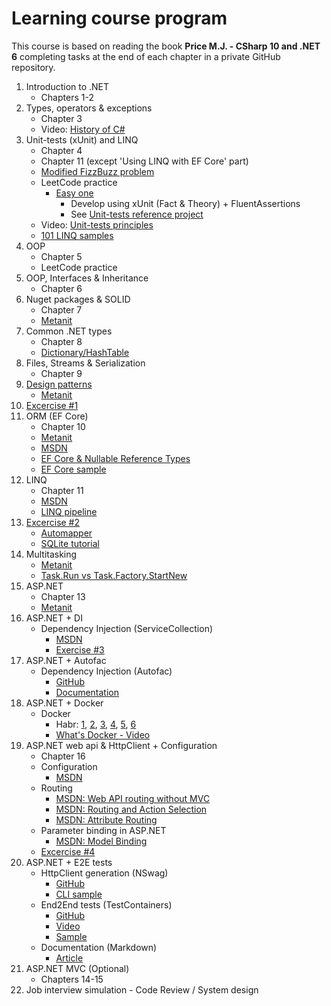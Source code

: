 # Learning course program
This course is based on reading the book **Price M.J. - CSharp 10 and .NET 6** completing tasks at the end of each chapter in a private GitHub repository.
1. Introduction to .NET
    - Chapters 1-2
2. Types, operators & exceptions
    - Chapter 3
    - Video: [History of C#](https://www.youtube.com/watch?app=desktop&v=ysKnBJsnxjE)
3. Unit-tests (xUnit) and LINQ
    - Chapter 4
    - Chapter 11 (except 'Using LINQ with EF Core' part) 
    - [Modified FizzBuzz problem](https://github.com/alex1ozr/LearnDotNet/blob/main/Exercises/FizzBuzz.md)
    - LeetCode practice 
       - [Easy one](https://leetcode.com/problemset/all/?sorting=W3sic29ydE9yZGVyIjoiQVNDRU5ESU5HIiwib3JkZXJCeSI6IkRJRkZJQ1VMVFkifV0%3D)
         - Develop using xUnit (Fact & Theory) + FluentAssertions
         - See [Unit-tests reference project](https://github.com/alex1ozr/LearnDotNet/tree/main/CodeSamples/UnitTests)
    - Video: [Unit-tests principles](https://www.youtube.com/watch?v=LkrqqpkKIXE)
    - [101 LINQ samples](https://github.com/dotnet/try-samples/blob/main/101-linq-samples/index.md)
4. OOP
    - Chapter 5
    - LeetCode practice
5. OOP, Interfaces & Inheritance
    - Chapter 6
6. Nuget packages & SOLID
    - Chapter 7
    - [Metanit](https://metanit.com/sharp/patterns/5.1.php)
7. Common .NET types
    - Chapter 8
    - [Dictionary/HashTable](https://blog.markvincze.com/back-to-basics-dictionary-part-1/)
8. Files, Streams & Serialization
   - Chapter 9
9. [Design patterns](https://github.com/alex1ozr/LearnDotNet/tree/main/Patterns)
   - [Metanit](https://metanit.com/sharp/patterns/1.1.php)
10. [Excercise #1](https://github.com/alex1ozr/LearnDotNet/blob/main/Exercises/Exercise_1.md)
11. ORM (EF Core)
    - Chapter 10
    - [Metanit](https://metanit.com/sharp/efcore/)
    - [MSDN](https://learn.microsoft.com/en-us/ef/core/get-started/overview/first-app?tabs=netcore-cli)
    - [EF Core & Nullable Reference Types](https://learn.microsoft.com/en-us/ef/core/miscellaneous/nullable-reference-types)
    - [EF Core sample](https://github.com/alex1ozr/LearnDotNet/tree/main/CodeSamples/EF)
12. LINQ
    - Chapter 11
    - [MSDN](https://learn.microsoft.com/en-us/dotnet/csharp/programming-guide/concepts/linq/introduction-to-linq-queries)
    - [LINQ pipeline](https://www.red-gate.com/simple-talk/development/dotnet-development/linq-secrets-revealed-chaining-and-debugging/#fourth)
13. [Excercise #2](https://github.com/alex1ozr/LearnDotNet/blob/main/Exercises/Exercise_2.md)
    - [Automapper](https://www.youtube.com/watch?v=3Rx85qlgjS4)
    - [SQLite tutorial](https://metanit.com/sql/sqlite/)
14. Multitasking
    - [Metanit](https://metanit.com/sharp/tutorial/13.3.php)
    - [Task.Run vs Task.Factory.StartNew](https://devblogs.microsoft.com/pfxteam/task-run-vs-task-factory-startnew/)
15. ASP.NET
    - Chapter 13
    - [Metanit](https://metanit.com/sharp/aspnet6/)
16. ASP.NET + DI
    - Dependency Injection (ServiceCollection)
      - [MSDN](https://learn.microsoft.com/en-us/aspnet/core/fundamentals/dependency-injection?view=aspnetcore-7.0)
      - [Exercise #3](https://github.com/alex1ozr/LearnDotNet/blob/main/Exercises/Exercise_3.md)
17. ASP.NET + Autofac
    - Dependency Injection (Autofac)
      - [GitHub](https://github.com/autofac/Autofac)
      - [Documentation](https://autofac.readthedocs.io/en/latest/getting-started/index.html)
18. ASP.NET + Docker
    - Docker
        - Habr: [1](https://habr.com/ru/company/ruvds/blog/438796/), [2](https://habr.com/ru/post/439978/), [3](https://habr.com/ru/company/ruvds/blog/439980/), [4](https://habr.com/ru/company/ruvds/blog/440658/), [5](https://habr.com/ru/company/ruvds/blog/440660/), [6](https://habr.com/ru/post/441574/)
        - [What's Docker - Video](https://www.youtube.com/watch?v=TJg7QpqCH70)
19. ASP.NET web api & HttpClient + Configuration
    - Chapter 16
    - Configuration
        - [MSDN](https://learn.microsoft.com/en-us/aspnet/core/fundamentals/configuration/?view=aspnetcore-7.0)
    - Routing
        - [MSDN: Web API routing without MVC](https://learn.microsoft.com/en-us/aspnet/web-api/overview/web-api-routing-and-actions/routing-in-aspnet-web-api)
        - [MSDN: Routing and Action Selection](https://learn.microsoft.com/en-us/aspnet/web-api/overview/web-api-routing-and-actions/routing-and-action-selection)
        - [MSDN: Attribute Routing](https://learn.microsoft.com/en-us/aspnet/web-api/overview/web-api-routing-and-actions/attribute-routing-in-web-api-2)
    - Parameter binding in ASP.NET
        - [MSDN: Model Binding](https://learn.microsoft.com/en-us/aspnet/core/mvc/models/model-binding?view=aspnetcore-3.1)
    - [Excercise #4](https://github.com/alex1ozr/LearnDotNet/blob/main/Exercises/Exercise_4.md)
20. ASP.NET + E2E tests
    - HttpClient generation (NSwag)
      - [GitHub](https://github.com/RicoSuter/NSwag/wiki/CommandLine)
      - [CLI sample](https://github.com/alex1ozr/NumbersIntoWords/blob/main/src/Api.Client/Generator/GenerateClient.ps1)
    - End2End tests (TestContainers)
      - [GitHub](https://github.com/testcontainers/testcontainers-dotnet)
      - [Video](https://www.youtube.com/watch?v=E4TeWBFzcCw)
      - [Sample](https://github.com/alex1ozr/DockerTests)
    - Documentation (Markdown)
      - [Article](https://highload.today/markdown/)
21. ASP.NET MVC (Optional)
    - Chapters 14-15
22. Job interview simulation - Code Review / System design
